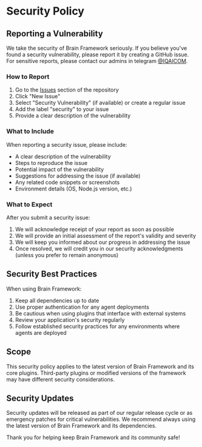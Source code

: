 # Security Policy

## Reporting a Vulnerability

We take the security of Brain Framework seriously. If you believe you've found a security vulnerability, please report it by creating a GitHub issue. For sensitive reports, please contact our admins in telegram [@IQAICOM](https://t.me/IQAICOM).

### How to Report

1. Go to the [Issues](https://github.com/IQAIcom/brain/issues) section of the repository
2. Click "New Issue"
3. Select "Security Vulnerability" (if available) or create a regular issue
4. Add the label "security" to your issue
5. Provide a clear description of the vulnerability

### What to Include

When reporting a security issue, please include:

- A clear description of the vulnerability
- Steps to reproduce the issue
- Potential impact of the vulnerability
- Suggestions for addressing the issue (if available)
- Any related code snippets or screenshots
- Environment details (OS, Node.js version, etc.)

### What to Expect

After you submit a security issue:

1. We will acknowledge receipt of your report as soon as possible
2. We will provide an initial assessment of the report's validity and severity
3. We will keep you informed about our progress in addressing the issue
4. Once resolved, we will credit you in our security acknowledgments (unless you prefer to remain anonymous)

## Security Best Practices

When using Brain Framework:

1. Keep all dependencies up to date
2. Use proper authentication for any agent deployments
3. Be cautious when using plugins that interface with external systems
4. Review your application's security regularly
5. Follow established security practices for any environments where agents are deployed

## Scope

This security policy applies to the latest version of Brain Framework and its core plugins. Third-party plugins or modified versions of the framework may have different security considerations.

## Security Updates

Security updates will be released as part of our regular release cycle or as emergency patches for critical vulnerabilities. We recommend always using the latest version of Brain Framework and its dependencies.

Thank you for helping keep Brain Framework and its community safe!
